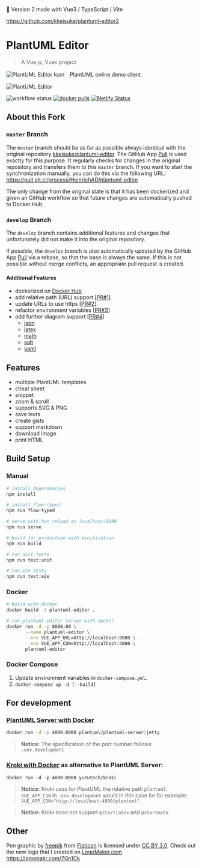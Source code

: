 :rocket: Version 2 made with Vue3 / TypeScript / Vite

https://github.com/kkeisuke/plantuml-editor2

# PlantUML Editor


> A Vue.js, Vuex project

![PlantUML Editor Icon](public/static/favicon-60.png)　PlantUML online demo client

![PlantUML Editor](public/static/capture1_20170809.png)

![workflow status](https://github.com/HeinrichAD/plantuml-editor/actions/workflows/main.yml/badge.svg)
[![docker pulls](https://img.shields.io/docker/pulls/heinrichad/plantuml-editor.svg)](https://hub.docker.com/r/heinrichad/plantuml-editor)
[![Netlify Status](https://api.netlify.com/api/v1/badges/0e9c5e9a-b38a-483f-887d-18e4927af717/deploy-status)](https://app.netlify.com/sites/plantuml-editor/deploys)

## About this Fork

### `master` Branch

The `master` branch should be as far as possible always identical with the original repository [kkeisuke/plantuml-editor](https://github.com/kkeisuke/plantuml-editor).
The GitHub App [Pull](https://github.com/apps/pull) is used exactly for this purpose.
It regularly checks for changes in the original repository and transfers them to this `master` branch.
If you want to start the synchronization manually, you can do this via the following URL: https://pull.git.ci/process/HeinrichAD/plantuml-editor

The only change from the original state is that it has been dockerized and given an GitHub workflow so that future changes are automatically pushed to Docker Hub.

### `develop` Branch

The `develop` branch contains additional features and changes that unfortunately did not make it into the original repository.

If possible, the `develop` branch is also automatically updated by the GitHub App [Pull](https://github.com/apps/pull) via a rebase, so that the base is always the same.
If this is not possible without merge conflicts, an appropriate pull request is created.

#### Additional Features

- dockerized on [Docker Hub](https://hub.docker.com/r/heinrichad/plantuml-editor)
- add relative path (URL) support \[[PR#1](https://github.com/HeinrichAD/plantuml-editor/pull/1)\]
- update URLs to use https \[[PR#2](https://github.com/HeinrichAD/plantuml-editor/pull/2)\]
- refactor environment variables \[[PR#3](https://github.com/HeinrichAD/plantuml-editor/pull/3)\]
- add further diagram support \[[PR#4](https://github.com/HeinrichAD/plantuml-editor/pull/4)\]
  * [json](https://plantuml.com/json)
  * [latex](https://plantuml.com/ascii-math)
  * [math](https://plantuml.com/ascii-math)
  * [salt](https://plantuml.com/salt)
  * [yaml](https://plantuml.com/yaml)

## Features

- multiple PlantUML templates
- cheat sheet
- snippet
- zoom & scroll
- supports SVG & PNG
- save texts
- create gists
- support markdown
- download image
- print HTML

## Build Setup

### Manual

```bash
# install dependencies
npm install

# install flow-typed
npm run flow-typed

# serve with hot reload at localhost:8080
npm run serve

# build for production with minification
npm run build

# run unit tests
npm run test:unit

# run e2e tests
npm run test:e2e
```

### Docker

```bash
# build with docker
docker build -t plantuml-editor .

# run plantuml-editor server with docker
docker run -d -p 8080:80 \
       --name plantuml-editor \
       --env VUE_APP_URL=http://localhost:8080 \
       --env VUE_APP_CDN=http://localhost:4000 \
       plantuml-editor
```

### Docker Compose

1. Update environment variables in `docker-compose.yml`.
1. `docker-compose up -d [--build]`

## For development

### [PlantUML Server with Docker](https://hub.docker.com/r/plantuml/plantuml-server/)

```bash
docker run -d -p 4000:8080 plantuml/plantuml-server:jetty
```

> **Notice:** The specification of the port number follows `.env.development`

### [Kroki with Docker](https://hub.docker.com/r/yuzutech/kroki) as alternative to PlantUML Server:

```
docker run -d -p 4000:8000 yuzutech/kroki
```

> **Notice:** Kroki uses for PlantUML the relative path `plantuml`.
> `VUE_APP_CDN` in `.env.development` would in this case be for example: `VUE_APP_CDN="http://localhost:4000/plantuml"`

> **Notice:** Kroki does not support `@startlatex` and `@startmath`.

## Other

Pen graphic by [freepik](https://www.flaticon.com/authors/freepik) from [Flaticon](https://www.flaticon.com) is licensed under [CC BY 3.0](https://creativecommons.org/licenses/by/3.0/). Check out the new logo that I created on [LogoMaker.com](https://logomakr.com) https://logomakr.com/7Gn1Ck
